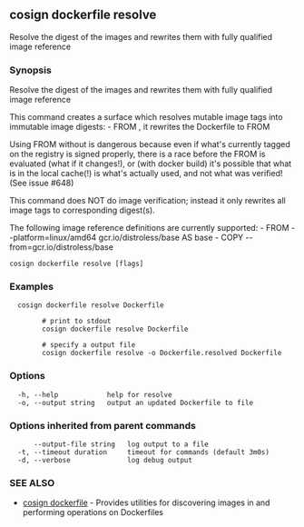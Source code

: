 ## cosign dockerfile resolve

Resolve the digest of the images and rewrites them with fully qualified image reference

### Synopsis

Resolve the digest of the images and rewrites them with fully qualified image reference

This command creates a surface which resolves mutable image tags into immutable image digests:
	- FROM <tag>, it rewrites the Dockerfile to FROM <digest>

Using FROM without <digest> is dangerous because even if what's currently tagged on the registry is signed properly,
there is a race before the FROM is evaluated (what if it changes!), or (with docker build) it's possible that
what is in the local cache(!) is what's actually used, and not what was verified! (See issue #648)

This command does NOT do image verification; instead it only rewrites all image tags to corresponding digest(s).

The following image reference definitions are currently supported:
	-	FROM --platform=linux/amd64 gcr.io/distroless/base AS base
	-	COPY --from=gcr.io/distroless/base

```
cosign dockerfile resolve [flags]
```

### Examples

```
  cosign dockerfile resolve Dockerfile
		
		# print to stdout
		cosign dockerfile resolve Dockerfile

		# specify a output file
		cosign dockerfile resolve -o Dockerfile.resolved Dockerfile
```

### Options

```
  -h, --help            help for resolve
  -o, --output string   output an updated Dockerfile to file
```

### Options inherited from parent commands

```
      --output-file string   log output to a file
  -t, --timeout duration     timeout for commands (default 3m0s)
  -d, --verbose              log debug output
```

### SEE ALSO

* [cosign dockerfile](cosign_dockerfile.md)	 - Provides utilities for discovering images in and performing operations on Dockerfiles

